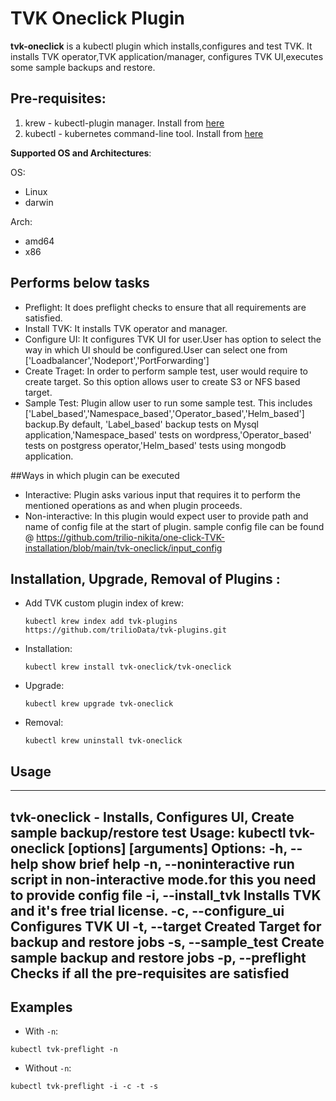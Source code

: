 # TVK Oneclick Plugin

**tvk-oneclick** is a kubectl plugin which installs,configures and test TVK.
It installs TVK operator,TVK application/manager, configures TVK UI,executes 
some sample backups and restore.

## Pre-requisites:

1. krew - kubectl-plugin manager. Install from [here](https://krew.sigs.k8s.io/docs/user-guide/setup/install/)
2. kubectl - kubernetes command-line tool. Install from [here](https://kubernetes.io/docs/tasks/tools/install-kubectl/)

**Supported OS and Architectures**:

OS:
- Linux
- darwin

Arch:
- amd64
- x86


## Performs below tasks

- Preflight:
	It does preflight checks to ensure that all requirements are satisfied.
- Install TVK:
	It installs TVK operator and manager.
- Configure UI:
        It configures TVK UI for user.User has option to select the way in which
        UI should be configured.User can select one from ['Loadbalancer','Nodeport','PortForwarding']
- Create Traget:
	In order to perform sample test, user would require to create target.
        So this option allows user to create S3 or NFS based target.
- Sample Test:
        Plugin allow user to run some sample test. This includes ['Label_based','Namespace_based','Operator_based','Helm_based']
        backup.By default, 'Label_based' backup tests on Mysql application,'Namespace_based' tests on
        wordpress,'Operator_based' tests on postgress operator,'Helm_based' tests using mongodb application.

##Ways in which plugin can be executed

- Interactive:
        Plugin asks various input that requires it to perform the mentioned operations 
        as and when plugin proceeds.
- Non-interactive:
	In this plugin would expect user to provide path and name of config file at the
        start of plugin.
 	sample config file can be found @
        https://github.com/trilio-nikita/one-click-TVK-installation/blob/main/tvk-oneclick/input_config


## Installation, Upgrade, Removal of Plugins :

- Add TVK custom plugin index of krew:

  ```
  kubectl krew index add tvk-plugins https://github.com/trilioData/tvk-plugins.git
  ```

- Installation:

    ```
    kubectl krew install tvk-oneclick/tvk-oneclick
  ```  

- Upgrade:

    ```
    kubectl krew upgrade tvk-oneclick
  ```  

- Removal:

 	```
 	kubectl krew uninstall tvk-oneclick
  ```  

## Usage

--------------------------------------------------------------
tvk-oneclick - Installs, Configures UI, Create sample backup/restore test
Usage:
kubectl tvk-oneclick [options] [arguments]
Options:
        -h, --help                show brief help
        -n, --noninteractive      run script in non-interactive mode.for this you need to provide config file
        -i, --install_tvk         Installs TVK and it's free trial license.
        -c, --configure_ui        Configures TVK UI
        -t, --target              Created Target for backup and restore jobs
        -s, --sample_test         Create sample backup and restore jobs
	-p, --preflight           Checks if all the pre-requisites are satisfied
-----------------------------------------------------------------------



## Examples

- With `-n`:

```shell script
kubectl tvk-preflight -n
```

- Without `-n`:

```shell script
kubectl tvk-preflight -i -c -t -s
```
